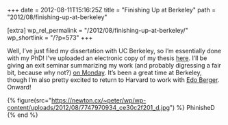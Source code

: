 +++
date = 2012-08-11T15:16:25Z
title = "Finishing Up at Berkeley"
path = "2012/08/finishing-up-at-berkeley"

[extra]
wp_rel_permalink = "/2012/08/finishing-up-at-berkeley/"
wp_shortlink = "/?p=573"
+++

Well, I’ve just filed my dissertation with UC Berkeley, so I’m essentially
done with my PhD! I’ve uploaded an electronic copy of my thesis
[here](/dissertation/). I’ll be giving an exit seminar summarizing my work
(and probably digressing a fair bit, because why not?)
[on Monday](http://events.berkeley.edu/index.php/calendar/sn/astro?event_ID=55346).
It’s been a great time at Berkeley, though I’m also pretty excited to return
to Harvard to work with [Edo Berger](http://www.cfa.harvard.edu/~eberger/).
Onward!

{% figure(src="https://newton.cx/~peter/wp/wp-content/uploads/2012/08/7747970934_ce30c2f201_d.jpg") %}
PhinisheD
{% end %}
